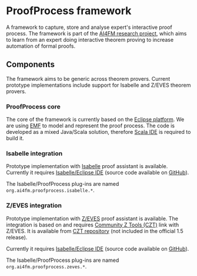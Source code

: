 # ProofProcess framework

A framework to capture, store and analyse expert's interactive proof process. The framework is part of the [AI4FM research project][ai4fm], which aims to learn from an expert doing interactive theorem proving to increase automation of formal proofs.

## Components

The framework aims to be generic across theorem provers. Current prototype implementations include support for Isabelle and Z/EVES theorem provers.

### ProofProcess core

The core of the framework is currently based on the [Eclipse platform][eclipse]. We are using [EMF][emf] to model and represent the proof process. The code is developed as a mixed Java/Scala solution, therefore [Scala IDE][scala-ide] is required to build it.

### Isabelle integration

Prototype implementation with [Isabelle][isabelle] proof assistant is available. Currently it requires [Isabelle/Eclipse IDE][isabelle-eclipse] (source code available on [GitHub][isabelle-eclipse]).

The Isabelle/ProofProcess plug-ins are named `org.ai4fm.proofprocess.isabelle.*`.

### Z/EVES integration

Prototype implementation with [Z/EVES][zeves] proof assistant is available. The integration is based on and requires [Community Z Tools (CZT)][czt] link with Z/EVES. It is available from [CZT repository][czt-repo] (not included in the official 1.5 release).

Currently it requires [Isabelle/Eclipse IDE][isabelle-eclipse] (source code available on [GitHub][isabelle-eclipse]).

The Isabelle/ProofProcess plug-ins are named `org.ai4fm.proofprocess.zeves.*`.


[ai4fm]: http://www.ai4fm.org
[eclipse]: http://www.eclipse.org
[emf]: http://www.eclipse.org/modeling/emf/
[scala-ide]: http://scala-ide.org/
[isabelle]: http://www.cl.cam.ac.uk/research/hvg/isabelle/
[isabelle-eclipse]: https://github.com/andriusvelykis/isabelle-eclipse
[zeves]: http://oracanada.com/z-eves/welcome.html
[czt]: http://czt.sourceforge.net/
[czt-repo]: http://sourceforge.net/projects/czt/develop
